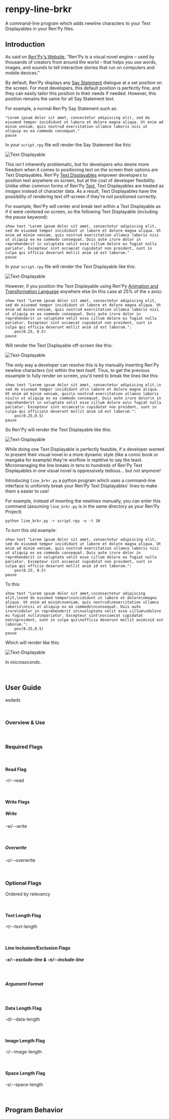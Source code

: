 # renpy-line-brkr
A command-line program which adds newline characters to your Text Displayables in your Ren'Py files.

## Introduction
As said on [Ren'Py's Website](https://www.renpy.org/), "Ren'Py is a visual novel engine – used by thousands of creators from around the world – that helps you use words, images, and sounds to tell interactive stories that run on computers and mobile devices." 

By default, Ren'Py displays any [Say Statement](https://www.renpy.org/doc/html/dialogue.html#say-statement) dialogue at a set position on the screen. For most developers, this default position is perfectly fine, and they can easily tailor this position to their needs if needed. However, this position remains the same for all Say Statement text. 

For example, a normal Ren'Py Say Statement such as:
```
"Lorem ipsum dolor sit amet, consectetur adipiscing elit, sed do eiusmod tempor incididunt ut labore et dolore magna aliqua. Ut enim ad minim veniam, quis nostrud exercitation ullamco laboris nisi ut aliquip ex ea commodo consequat."
pause
```
In your `script.rpy` file will render the Say Statement like this:

![Text-Displayable](images/Text-Displayable-0.png)

This isn't inherently problematic, but for developers who desire more freedom when it comes to positioning text on the screen their options are Text Displayables. Ren'Py [Text Displayables](https://www.renpy.org/doc/html/text.html#text-displayables) empower developers to position text anywhere on screen, but at the cost of developer flexibility. Unlike other common forms of Ren'Py [Text](https://www.renpy.org/doc/html/text.html), Text Displayables are treated as *images* instead of character data. As a result, Text Displayables have the possibility of rendering text off-screen if they're not positioned correctly.

For example, Ren'Py will center and break text within a Text Displayable as if it were centered on screen, so the following Text Displayable (including the *pause* keyword):
```
show text "Lorem ipsum dolor sit amet, consectetur adipiscing elit, sed do eiusmod tempor incididunt ut labore et dolore magna aliqua. Ut enim ad minim veniam, quis nostrud exercitation ullamco laboris nisi ut aliquip ex ea commodo consequat. Duis aute irure dolor in reprehenderit in voluptate velit esse cillum dolore eu fugiat nulla pariatur. Excepteur sint occaecat cupidatat non proident, sunt in culpa qui officia deserunt mollit anim id est laborum."
pause
```
In your `script.rpy` file will render the Text Displayable like this:

![Text-Displayable](images/Text-Displayable-1.png)

However, if you position the Text Displayable using Ren'Py [Animation and Transformation Language](https://www.renpy.org/doc/html/atl.html) anywhere else (in this case at 25% of the x axis):
```
show text "Lorem ipsum dolor sit amet, consectetur adipiscing elit, sed do eiusmod tempor incididunt ut labore et dolore magna aliqua. Ut enim ad minim veniam, quis nostrud exercitation ullamco laboris nisi ut aliquip ex ea commodo consequat. Duis aute irure dolor in reprehenderit in voluptate velit esse cillum dolore eu fugiat nulla pariatur. Excepteur sint occaecat cupidatat non proident, sunt in culpa qui officia deserunt mollit anim id est laborum.":
    pos(0.25, 0.5)
pause
```
Will render the Text Displayable off-screen like this:

![Text-Displayable](images/Text-Displayable-2.png)

The only way a developer can resolve this is by manually inserting Ren'Py newline characters (\n) within the text itself. Thus, to get the previous esxample to fully render on screen, you'd need to break the lines like this:
```
show text "Lorem ipsum dolor sit amet, consectetur adipiscing elit,\n sed do eiusmod tempor incididunt ut\n labore et dolore magna aliqua. Ut enim ad minim veniam, quis\n nostrud exercitation ullamco laboris nisi\n ut aliquip ex ea commodo consequat. Duis aute irure dolor\n in reprehenderit in voluptate velit esse cillum dolore eu\n fugiat nulla pariatur. Excepteur sint occaecat\n cupidatat non proident, sunt in culpa qui officia\n deserunt mollit anim id est laborum.":
    pos(0.25,0.5)
pause
```
So Ren'Py will render the Text Displayable like this:

![Text-Displayable](images/Text-Displayable-3.png)

While doing one Text Displayable is perfectly feasible, if a developer wanted to present their visual novel in a more dynamic style (like a comic book or mangaka for example) they're worflow is reptitive to say the least. Micromanaging the line breaks in tens to hundreds of Ren'Py Text Displayables in one visual novel is oppressively tedious... but not anymore!

Introducing `line_brkr.py` a python program which uses a command-line interface to uniformly break your Ren'Py Text Displayables' lines to make them a easier to use!

For example, instead of inserting the newlines manually, you can enter this command (assuming `line_brkr.py` is in the same directory as your Ren'Py Project)
```
python line_brkr.py -r script.rpy -o -t 30
```
To turn this old example:
```
show text "Lorem ipsum dolor sit amet, consectetur adipiscing elit, sed do eiusmod tempor incididunt ut labore et dolore magna aliqua. Ut enim ad minim veniam, quis nostrud exercitation ullamco laboris nisi ut aliquip ex ea commodo consequat. Duis aute irure dolor in reprehenderit in voluptate velit esse cillum dolore eu fugiat nulla pariatur. Excepteur sint occaecat cupidatat non proident, sunt in culpa qui officia deserunt mollit anim id est laborum.":
    pos(0.25, 0.5)
pause
```
To this:
```
show text "Lorem ipsum dolor sit amet,\nconsectetur adipiscing elit,\nsed do eiusmod tempor\nincididunt ut labore et dolore\nmagna aliqua. Ut enim ad minim\nveniam, quis nostrud\nexercitation ullamco laboris\nnisi ut aliquip ex ea commodo\nconsequat. Duis aute irure\ndolor in reprehenderit in\nvoluptate velit esse cillum\ndolore eu fugiat nulla\npariatur. Excepteur sint\noccaecat cupidatat non\nproident, sunt in culpa qui\nofficia deserunt mollit anim\nid est laborum.":
    pos(0.25,0.5)
pause
```
Which will render like this:

![Text-Displayable](images/Text-Displayable-4.png)

In *microseconds*.  

<br/>

## User Guide
asdads

<br/>

### Overview & Use

<br/>

### Required Flags

<br/>

#### Read Flag
-r/--read  

<br/>

#### Write Flags
##### Write
-w/--write

<br/>

##### Overwrite
-o/--overwrite

<br/>

### Optional Flags
Ordered by relevancy

<br/>

#### Text Length Flag
-t/--text-length

<br/>

#### Line Inclusion/Exclusion Flags
##### -x/--exclude-line & -n/--include-line

<br/>

##### Argument Format

<br/>

#### Data Length Flag
-d/--data-length

<br/>

#### Image Length Flag
-i/--image-length

<br/>


#### Space Length Flag
-s/--space-length

<br/>


## Program Behavior
